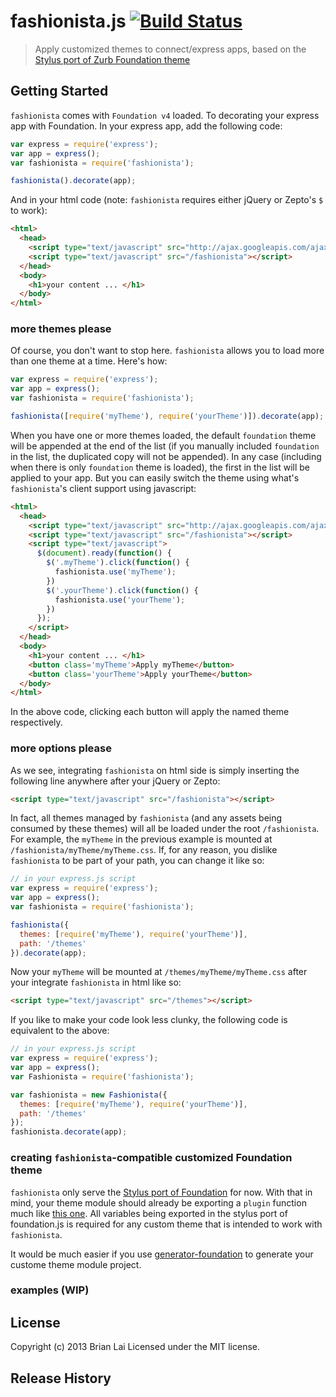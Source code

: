 # fashionista.js [![Build Status](https://secure.travis-ci.org/blai/fashionista.png?branch=master)](http://travis-ci.org/blai/fashionista)

> Apply customized themes to connect/express apps, based on the [Stylus port of Zurb Foundation theme](https://github.com/blai/foundation)


## Getting Started
`fashionista` comes with `Foundation v4` loaded. To decorating your express app with Foundation. In your express app, add the following code:
```javascript
var express = require('express');
var app = express();
var fashionista = require('fashionista');

fashionista().decorate(app);
```

And in your html code (note: `fashionista` requires either jQuery or Zepto's `$`  to work):

```html
<html>
  <head>
    <script type="text/javascript" src="http://ajax.googleapis.com/ajax/libs/jquery/1.9.1/jquery.min.js"></script>
    <script type="text/javascript" src="/fashionista"></script>
  </head>
  <body>
    <h1>your content ... </h1>
  </body>
</html>
```

### more themes please

Of course, you don't want to stop here. `fashionista` allows you to load more than one theme at a time. Here's how:

```javascript
var express = require('express');
var app = express();
var fashionista = require('fashionista');

fashionista([require('myTheme'), require('yourTheme')]).decorate(app);
```

When you have one or more themes loaded, the default `foundation` theme will be appended at the end of the list (if you manually included `foundation` in the list, the duplicated copy will not be appended). In any case (including when there is only `foundation` theme is loaded), the first in the list will be applied to your app. But you can easily switch the theme using what's `fashionista`'s client support using javascript:

```html
<html>
  <head>
    <script type="text/javascript" src="http://ajax.googleapis.com/ajax/libs/jquery/1.9.1/jquery.min.js"></script>
    <script type="text/javascript" src="/fashionista"></script>
    <script type="text/javascript">
      $(document).ready(function() {
        $('.myTheme').click(function() {
          fashionista.use('myTheme');
        })
        $('.yourTheme').click(function() {
          fashionista.use('yourTheme');
        })
      });
    </script>
  </head>
  <body>
    <h1>your content ... </h1>
    <button class='myTheme'>Apply myTheme</button>
    <button class='yourTheme'>Apply yourTheme</button>
  </body>
</html>
```
In the above code, clicking each button will apply the named theme respectively.


### more options please

As we see, integrating `fashionista` on html side is simply inserting the following line anywhere after your jQuery or Zepto:

```html
<script type="text/javascript" src="/fashionista"></script>
```

In fact, all themes managed by `fashionista` (and any assets being consumed by these themes) will all be loaded under the root `/fashionista`. For example, the `myTheme` in the previous example is mounted at `/fashionista/myTheme/myTheme.css`. If, for any reason, you dislike `fashionista` to be part of your path, you can change it like so:
```javascript
// in your express.js script
var express = require('express');
var app = express();
var fashionista = require('fashionista');

fashionista({
  themes: [require('myTheme'), require('yourTheme')],
  path: '/themes'
}).decorate(app);
```
Now your `myTheme` will be mounted at `/themes/myTheme/myTheme.css` after your integrate `fashionista` in html like so:
```html
<script type="text/javascript" src="/themes"></script>
```

If you like to make your code look less clunky, the following code is equivalent to the above:
```javascript
// in your express.js script
var express = require('express');
var app = express();
var Fashionista = require('fashionista');

var fashionista = new Fashionista({
  themes: [require('myTheme'), require('yourTheme')],
  path: '/themes'
});
fashionista.decorate(app);
```

### creating `fashionista`-compatible customized Foundation theme

`fashionista` only serve the [Stylus port of Foundation](https://github.com/blai/foundation) for now. With that in mind, your theme module should already be exporting a `plugin` function much like [this one](https://github.com/blai/foundation/blob/master/stylus/foundation.js). All variables being exported in the stylus port of foundation.js is required for any custom theme that is intended to work with `fashionista`.

It would be much easier if you use [generator-foundation](https://github.com/blai/generator-foundation) to generate your custome theme module project.

### examples (WIP)


## License
Copyright (c) 2013 Brian Lai Licensed under the MIT license.

## Release History


